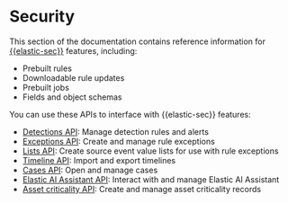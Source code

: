 # Security

This section of the documentation contains reference information for [{{elastic-sec}}](/solutions/security.md) features, including:

* Prebuilt rules
* Downloadable rule updates
* Prebuilt jobs
* Fields and object schemas

You can use these APIs to interface with {{elastic-sec}} features:

* [Detections API](https://www.elastic.co/docs/api/doc/kibana/v8/group/endpoint-security-detections-api): Manage detection rules and alerts
* [Exceptions API](https://www.elastic.co/docs/api/doc/kibana/group/endpoint-security-exceptions-api): Create and manage rule exceptions
* [Lists API](https://www.elastic.co/docs/api/doc/kibana/group/endpoint-security-lists-api): Create source event value lists for use with rule exceptions
* [Timeline API](https://www.elastic.co/docs/api/doc/kibana/group/endpoint-security-timeline-api): Import and export timelines
* [Cases API](https://www.elastic.co/docs/api/doc/kibana/group/endpoint-cases): Open and manage cases
* [Elastic AI Assistant API](https://www.elastic.co/docs/api/doc/kibana/group/endpoint-security-ai-assistant-api): Interact with and manage Elastic AI Assistant
* [Asset criticality API](https://www.elastic.co/docs/api/doc/kibana/group/endpoint-security-entity-analytics-api): Create and manage asset criticality records

